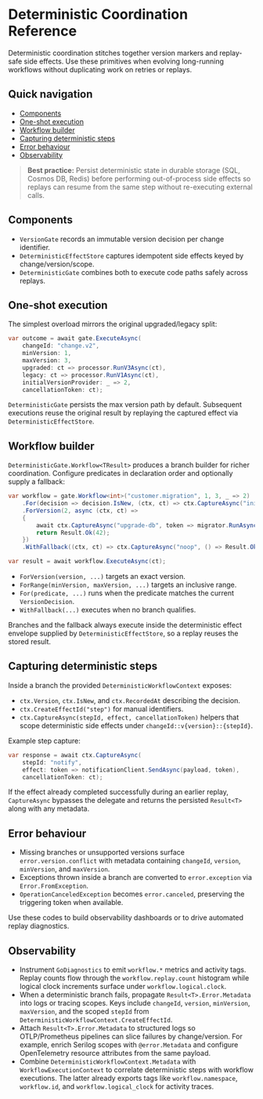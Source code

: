 # Deterministic Coordination Reference

Deterministic coordination stitches together version markers and replay-safe side effects. Use these primitives when evolving long-running workflows without duplicating work on retries or replays.

## Quick navigation

- [Components](#components)
- [One-shot execution](#one-shot-execution)
- [Workflow builder](#workflow-builder)
- [Capturing deterministic steps](#capturing-deterministic-steps)
- [Error behaviour](#error-behaviour)
- [Observability](#observability)

> **Best practice:** Persist deterministic state in durable storage (SQL, Cosmos DB, Redis) before performing out-of-process side effects so replays can resume from the same step without re-executing external calls.

## Components

- `VersionGate` records an immutable version decision per change identifier.
- `DeterministicEffectStore` captures idempotent side effects keyed by change/version/scope.
- `DeterministicGate` combines both to execute code paths safely across replays.

## One-shot execution

The simplest overload mirrors the original upgraded/legacy split:

```csharp
var outcome = await gate.ExecuteAsync(
    changeId: "change.v2",
    minVersion: 1,
    maxVersion: 3,
    upgraded: ct => processor.RunV3Async(ct),
    legacy: ct => processor.RunV1Async(ct),
    initialVersionProvider: _ => 2,
    cancellationToken: ct);
```

`DeterministicGate` persists the max version path by default. Subsequent executions reuse the original result by replaying the captured effect via `DeterministicEffectStore`.

## Workflow builder

`DeterministicGate.Workflow<TResult>` produces a branch builder for richer coordination. Configure predicates in declaration order and optionally supply a fallback:

```csharp
var workflow = gate.Workflow<int>("customer.migration", 1, 3, _ => 2)
    .For(decision => decision.IsNew, (ctx, ct) => ctx.CaptureAsync("init", _ => Task.FromResult(Result.Ok(0)), ct))
    .ForVersion(2, async (ctx, ct) =>
    {
        await ctx.CaptureAsync("upgrade-db", token => migrator.RunAsync(ctx.Version, token), ct);
        return Result.Ok(42);
    })
    .WithFallback((ctx, ct) => ctx.CaptureAsync("noop", () => Result.Ok(-1), ct));

var result = await workflow.ExecuteAsync(ct);
```

- `ForVersion(version, ...)` targets an exact version.
- `ForRange(minVersion, maxVersion, ...)` targets an inclusive range.
- `For(predicate, ...)` runs when the predicate matches the current `VersionDecision`.
- `WithFallback(...)` executes when no branch qualifies.

Branches and the fallback always execute inside the deterministic effect envelope supplied by `DeterministicEffectStore`, so a replay reuses the stored result.

## Capturing deterministic steps

Inside a branch the provided `DeterministicWorkflowContext` exposes:

- `ctx.Version`, `ctx.IsNew`, and `ctx.RecordedAt` describing the decision.
- `ctx.CreateEffectId("step")` for manual identifiers.
- `ctx.CaptureAsync(stepId, effect, cancellationToken)` helpers that scope deterministic side effects under `changeId::v{version}::{stepId}`.

Example step capture:

```csharp
var response = await ctx.CaptureAsync(
    stepId: "notify",
    effect: token => notificationClient.SendAsync(payload, token),
    cancellationToken: ct);
```

If the effect already completed successfully during an earlier replay, `CaptureAsync` bypasses the delegate and returns the persisted `Result<T>` along with any metadata.

## Error behaviour

- Missing branches or unsupported versions surface `error.version.conflict` with metadata containing `changeId`, `version`, `minVersion`, and `maxVersion`.
- Exceptions thrown inside a branch are converted to `error.exception` via `Error.FromException`.
- `OperationCanceledException` becomes `error.canceled`, preserving the triggering token when available.

Use these codes to build observability dashboards or to drive automated replay diagnostics.

## Observability

- Instrument `GoDiagnostics` to emit `workflow.*` metrics and activity tags. Replay counts flow through the `workflow.replay.count` histogram while logical clock increments surface under `workflow.logical.clock`.
- When a deterministic branch fails, propagate `Result<T>.Error.Metadata` into logs or tracing scopes. Keys include `changeId`, `version`, `minVersion`, `maxVersion`, and the scoped `stepId` from `DeterministicWorkflowContext.CreateEffectId`.
- Attach `Result<T>.Error.Metadata` to structured logs so OTLP/Prometheus pipelines can slice failures by change/version. For example, enrich Serilog scopes with `@error.Metadata` and configure OpenTelemetry resource attributes from the same payload.
- Combine `DeterministicWorkflowContext.Metadata` with `WorkflowExecutionContext` to correlate deterministic steps with workflow executions. The latter already exports tags like `workflow.namespace`, `workflow.id`, and `workflow.logical_clock` for activity traces.
